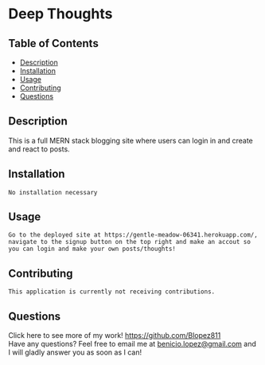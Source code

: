   # Deep Thoughts
  
  ## Table of Contents
  * [Description](https://github.com/Blopez811/deep-thoughts#description)
  * [Installation](https://github.com/Blopez811/deep-thoughts#installation)
  * [Usage](https://github.com/Blopez811/deep-thoughts#usage)
  * [Contributing](https://github.com/Blopez811/deep-thoughts#contributing)
  * [Questions](https://github.com/Blopez811/deep-thoughts#questions)

  ## Description
   This is a full MERN stack blogging site where users can login in and create and react to posts.

  ## Installation
    No installation necessary

  ## Usage
    Go to the deployed site at https://gentle-meadow-06341.herokuapp.com/, navigate to the signup button on the top right and make an accout so you can login and make your own posts/thoughts!


  ## Contributing
    This application is currently not receiving contributions.


  ## Questions
  Click here to see more of my work! https://github.com/Blopez811  
  Have any questions? Feel free to email me at benicio.lopez@gmail.com and I will gladly answer you as soon as I can!
